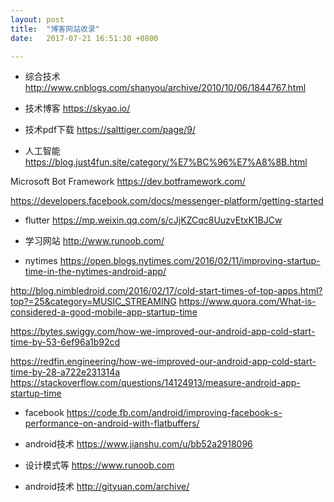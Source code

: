 ```yaml
---
layout: post
title:  "博客网站收录"
date:   2017-07-21 16:51:30 +0800

---
```

* 综合技术
http://www.cnblogs.com/shanyou/archive/2010/10/06/1844767.html

* 技术博客
https://skyao.io/

* 技术pdf下载
https://salttiger.com/page/9/

* 人工智能
https://blog.just4fun.site/category/%E7%BC%96%E7%A8%8B.html

Microsoft Bot Framework
https://dev.botframework.com/

https://developers.facebook.com/docs/messenger-platform/getting-started

* flutter
https://mp.weixin.qq.com/s/cJjKZCqc8UuzvEtxK1BJCw

* 学习网站
http://www.runoob.com/

* nytimes
https://open.blogs.nytimes.com/2016/02/11/improving-startup-time-in-the-nytimes-android-app/

http://blog.nimbledroid.com/2016/02/17/cold-start-times-of-top-apps.html?top?=25&category=MUSIC_STREAMING
https://www.quora.com/What-is-considered-a-good-mobile-app-startup-time


https://bytes.swiggy.com/how-we-improved-our-android-app-cold-start-time-by-53-6ef96a1b92cd

https://redfin.engineering/how-we-improved-our-android-app-cold-start-time-by-28-a722e231314a
https://stackoverflow.com/questions/14124913/measure-android-app-startup-time

* facebook
https://code.fb.com/android/improving-facebook-s-performance-on-android-with-flatbuffers/

* android技术
https://www.jianshu.com/u/bb52a2918096

* 设计模式等
https://www.runoob.com

* android技术
http://gityuan.com/archive/